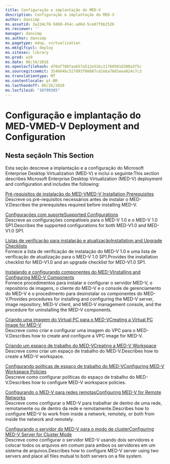 ```yaml
---
title: Configuração e implantação do MED-V
description: Configuração e implantação do MED-V
author: dansimp
ms.assetid: 3a224c78-58b0-454c-ad6d-5ce87fbb2526
ms.reviewer: ''
manager: dansimp
ms.author: dansimp
ms.pagetype: mdop, virtualization
ms.mktglfcycl: deploy
ms.sitesec: library
ms.prod: w10
ms.date: 06/16/2016
ms.openlocfilehash: d70af7807aab57a512e51bc21760581d380a3f5c
ms.sourcegitcommit: 354664bc527d93f80687cd2eba70d1eea024c7c3
ms.translationtype: MT
ms.contentlocale: pt-BR
ms.lasthandoff: 06/26/2020
ms.locfileid: "10799385"
---
```

# <span data-ttu-id="ad8cb-103">Configuração e implantação do MED-V</span><span class="sxs-lookup"><span data-stu-id="ad8cb-103">MED-V Deployment and Configuration</span></span>


## <span data-ttu-id="ad8cb-104">Nesta seção</span><span class="sxs-lookup"><span data-stu-id="ad8cb-104">In This Section</span></span>


<span data-ttu-id="ad8cb-105">Esta seção descreve a implantação e a configuração do Microsoft Enterprise Desktop Virtualization (MED-V) e inclui o seguinte:</span><span class="sxs-lookup"><span data-stu-id="ad8cb-105">This section describes Microsoft Enterprise Desktop Virtualization (MED-V) deployment and configuration and includes the following:</span></span>

<a href="" id="med-v-installation-prerequisites"></a>[<span data-ttu-id="ad8cb-106">Pré-requisitos de instalação do MED-V</span><span class="sxs-lookup"><span data-stu-id="ad8cb-106">MED-V Installation Prerequisites</span></span>](med-v-installation-prerequisites.md)  
<span data-ttu-id="ad8cb-107">Descreve os pré-requisitos necessários antes de instalar o MED-V.</span><span class="sxs-lookup"><span data-stu-id="ad8cb-107">Describes the prerequisites required before installing MED-V.</span></span>

<a href="" id="supported-configurations"></a>[<span data-ttu-id="ad8cb-108">Configurações com suporte</span><span class="sxs-lookup"><span data-stu-id="ad8cb-108">Supported Configurations</span></span>](supported-configurationsmedv-orientation.md)  
<span data-ttu-id="ad8cb-109">Descreve as configurações compatíveis para o MED-V 1.0 e o MED-V 1.0 SP1.</span><span class="sxs-lookup"><span data-stu-id="ad8cb-109">Describes the supported configurations for both MED-V1.0 and MED-V1.0 SP1.</span></span>

<a href="" id="installation-and-upgrade-checklists"></a>[<span data-ttu-id="ad8cb-110">Listas de verificação para instalação e atualização</span><span class="sxs-lookup"><span data-stu-id="ad8cb-110">Installation and Upgrade Checklists</span></span>](installation-and-upgrade-checklists.md)  
<span data-ttu-id="ad8cb-111">Fornece a lista de verificação de instalação do MED-V 1.0 e uma lista de verificação de atualização para o MED-V 1.0 SP1.</span><span class="sxs-lookup"><span data-stu-id="ad8cb-111">Provides the installation checklist for MED-V1.0 and an upgrade checklist for MED-V1.0 SP1.</span></span>

<a href="" id="installing-and-configuring-med-v-components"></a>[<span data-ttu-id="ad8cb-112">Instalando e configurando componentes do MED-V</span><span class="sxs-lookup"><span data-stu-id="ad8cb-112">Installing and Configuring MED-V Components</span></span>](installing-and-configuring-med-v-components.md)  
<span data-ttu-id="ad8cb-113">Fornece procedimentos para instalar e configurar o servidor MED-V, o repositório de imagens, o cliente do MED-V e o console de gerenciamento do MED-V e o procedimento para desinstalar os componentes do MED-V.</span><span class="sxs-lookup"><span data-stu-id="ad8cb-113">Provides procedures for installing and configuring the MED-V server, image repository, MED-V client, and MED-V management console, and the procedure for uninstalling the MED-V components.</span></span>

<a href="" id="creating-a-virtual-pc-image-for-med-v"></a>[<span data-ttu-id="ad8cb-114">Criando uma imagem do Virtual PC para o MED-V</span><span class="sxs-lookup"><span data-stu-id="ad8cb-114">Creating a Virtual PC Image for MED-V</span></span>](creating-a-virtual-pc-image-for-med-v.md)  
<span data-ttu-id="ad8cb-115">Descreve como criar e configurar uma imagem do VPC para o MED-V.</span><span class="sxs-lookup"><span data-stu-id="ad8cb-115">Describes how to create and configure a VPC image for MED-V.</span></span>

<a href="" id="creating-a-med-v-workspace"></a>[<span data-ttu-id="ad8cb-116">Criando um espaço de trabalho do MED-V</span><span class="sxs-lookup"><span data-stu-id="ad8cb-116">Creating a MED-V Workspace</span></span>](creating-a-med-v-workspacemedv-10-sp1.md)  
<span data-ttu-id="ad8cb-117">Descreve como criar um espaço de trabalho do MED-V.</span><span class="sxs-lookup"><span data-stu-id="ad8cb-117">Describes how to create a MED-V workspace.</span></span>

<a href="" id="configuring-med-v-workspace-policies"></a>[<span data-ttu-id="ad8cb-118">Configurando políticas de espaço de trabalho do MED-V</span><span class="sxs-lookup"><span data-stu-id="ad8cb-118">Configuring MED-V Workspace Policies</span></span>](configuring-med-v-workspace-policies.md)  
<span data-ttu-id="ad8cb-119">Descreve como configurar políticas do espaço de trabalho do MED-V.</span><span class="sxs-lookup"><span data-stu-id="ad8cb-119">Describes how to configure MED-V workspace policies.</span></span>

<a href="" id="configuring-med-v-for-remote-networks"></a>[<span data-ttu-id="ad8cb-120">Configurando o MED-V para redes remotas</span><span class="sxs-lookup"><span data-stu-id="ad8cb-120">Configuring MED-V for Remote Networks</span></span>](configuring-med-v-for-remote-networks.md)  
<span data-ttu-id="ad8cb-121">Descreve como configurar o MED-V para trabalhar de dentro de uma rede, remotamente ou de dentro da rede e remotamente.</span><span class="sxs-lookup"><span data-stu-id="ad8cb-121">Describes how to configure MED-V to work from inside a network, remotely, or both from inside the network and remotely.</span></span>

<a href="" id="configuring-med-v-server-for-cluster-mode"></a>[<span data-ttu-id="ad8cb-122">Configurando o servidor do MED-V para o modo de cluster</span><span class="sxs-lookup"><span data-stu-id="ad8cb-122">Configuring MED-V Server for Cluster Mode</span></span>](configuring-med-v-server-for-cluster-mode.md)  
<span data-ttu-id="ad8cb-123">Descreve como configurar o servidor MED-V usando dois servidores e colocar todos os arquivos em comum para ambos os servidores em um sistema de arquivos.</span><span class="sxs-lookup"><span data-stu-id="ad8cb-123">Describes how to configure MED-V server using two servers and place all files mutual to both servers on a file system.</span></span>

 

 





